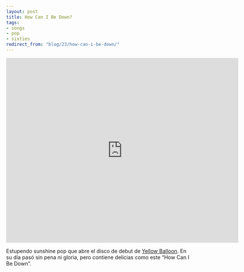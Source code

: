 ```yaml
---
layout: post
title: How Can I Be Down?
tags:
- songs
- pop
- sixties
redirect_from: "blog/23/how-can-i-be-down/"
---
```

<iframe width="630" height="502" src="http://www.youtube.com/embed/DAser4oET4Q" frameborder="0" allowfullscreen></iframe>

Estupendo sunshine pop que abre el disco de debut de <a href="http://allmusic.com/artist/yellow-balloon-p25090">Yellow Balloon</a>. En su día pasó sin pena ni gloria, pero contiene delicias como este “How Can I Be Down”.
